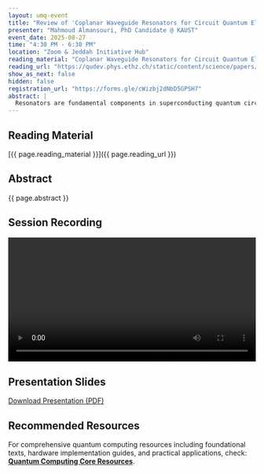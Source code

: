 ```yaml
---
layout: umq-event
title: "Review of 'Coplanar Waveguide Resonators for Circuit Quantum Electrodynamics'"
presenter: "Mahmoud Almansouri, PhD Candidate @ KAUST"
event_date: 2025-08-27
time: "4:30 PM - 6:30 PM"
location: "Zoom & Jeddah Initiative Hub"
reading_material: "Coplanar Waveguide Resonators for Circuit Quantum Electrodynamics"
reading_url: "https://qudev.phys.ethz.ch/static/content/science/papers/Goeppl2008.pdf"
show_as_next: false
hidden: false
registration_url: "https://forms.gle/cWizbj2dNbD5GPSH7"
abstract: |
  Resonators are fundamental components in superconducting quantum circuits, enabling qubit readout, photon storage, and coherent qubit-qubit coupling in circuit quantum electrodynamics (cQED). Among the two main types—lumped element and coplanar waveguide (CPW) resonators—CPWs offer better frequency control, reduced parasitics, and straightforward 50 Ω integration. This seminar focuses on CPW resonators and their practical integration with qubits, emphasizing key design parameters such as coupling capacitance, external quality factor, and mode frequency. We base our discussion on the foundational design framework established by Göppl et al., and extend it to practical implementation using HFSS, COMSOL, or Maxwell 3D to extract capacitance matrices, control cross-talk, and ensure accurate frequency and quality factor targeting in quantum processors.
---
```


## Reading Material

[{{ page.reading_material }}]({{ page.reading_url }})

## Abstract

{{ page.abstract }}

## Session Recording

<video width="100%" controls>
  <source src="/assets/videos/coplanar-waveguide-session.mp4" type="video/mp4">
  Your browser does not support the video tag.
</video>

## Presentation Slides

[Download Presentation (PDF)](/assets/presentations/coplanar-waveguide-presentation.pdf)

## Recommended Resources

For comprehensive quantum computing resources including foundational texts, hardware implementation guides, and practical applications, check: [**Quantum Computing Core Resources**](/resources/quantum-core/).